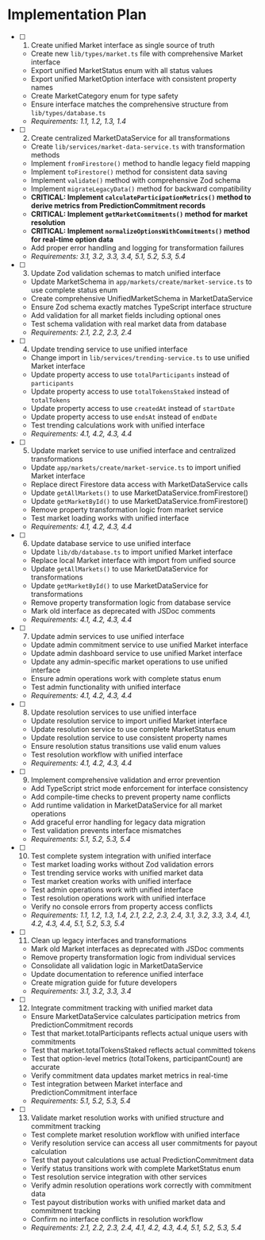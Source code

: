 # Implementation Plan

- [ ] 1. Create unified Market interface as single source of truth
  - Create new `lib/types/market.ts` file with comprehensive Market interface
  - Export unified MarketStatus enum with all status values
  - Export unified MarketOption interface with consistent property names
  - Create MarketCategory enum for type safety
  - Ensure interface matches the comprehensive structure from `lib/types/database.ts`
  - _Requirements: 1.1, 1.2, 1.3, 1.4_

- [ ] 2. Create centralized MarketDataService for all transformations
  - Create `lib/services/market-data-service.ts` with transformation methods
  - Implement `fromFirestore()` method to handle legacy field mapping
  - Implement `toFirestore()` method for consistent data saving
  - Implement `validate()` method with comprehensive Zod schema
  - Implement `migrateLegacyData()` method for backward compatibility
  - **CRITICAL: Implement `calculateParticipationMetrics()` method to derive metrics from PredictionCommitment records**
  - **CRITICAL: Implement `getMarketCommitments()` method for market resolution**
  - **CRITICAL: Implement `normalizeOptionsWithCommitments()` method for real-time option data**
  - Add proper error handling and logging for transformation failures
  - _Requirements: 3.1, 3.2, 3.3, 3.4, 5.1, 5.2, 5.3, 5.4_

- [ ] 3. Update Zod validation schemas to match unified interface
  - Update MarketSchema in `app/markets/create/market-service.ts` to use complete status enum
  - Create comprehensive UnifiedMarketSchema in MarketDataService
  - Ensure Zod schema exactly matches TypeScript interface structure
  - Add validation for all market fields including optional ones
  - Test schema validation with real market data from database
  - _Requirements: 2.1, 2.2, 2.3, 2.4_

- [ ] 4. Update trending service to use unified interface
  - Change import in `lib/services/trending-service.ts` to use unified Market interface
  - Update property access to use `totalParticipants` instead of `participants`
  - Update property access to use `totalTokensStaked` instead of `totalTokens`
  - Update property access to use `createdAt` instead of `startDate`
  - Update property access to use `endsAt` instead of `endDate`
  - Test trending calculations work with unified interface
  - _Requirements: 4.1, 4.2, 4.3, 4.4_

- [ ] 5. Update market service to use unified interface and centralized transformations
  - Update `app/markets/create/market-service.ts` to import unified Market interface
  - Replace direct Firestore data access with MarketDataService calls
  - Update `getAllMarkets()` to use MarketDataService.fromFirestore()
  - Update `getMarketById()` to use MarketDataService.fromFirestore()
  - Remove property transformation logic from market service
  - Test market loading works with unified interface
  - _Requirements: 4.1, 4.2, 4.3, 4.4_

- [ ] 6. Update database service to use unified interface
  - Update `lib/db/database.ts` to import unified Market interface
  - Replace local Market interface with import from unified source
  - Update `getAllMarkets()` to use MarketDataService for transformations
  - Update `getMarketById()` to use MarketDataService for transformations
  - Remove property transformation logic from database service
  - Mark old interface as deprecated with JSDoc comments
  - _Requirements: 4.1, 4.2, 4.3, 4.4_

- [ ] 7. Update admin services to use unified interface
  - Update admin commitment service to use unified Market interface
  - Update admin dashboard service to use unified Market interface
  - Update any admin-specific market operations to use unified interface
  - Ensure admin operations work with complete status enum
  - Test admin functionality with unified interface
  - _Requirements: 4.1, 4.2, 4.3, 4.4_

- [ ] 8. Update resolution services to use unified interface
  - Update resolution service to import unified Market interface
  - Update resolution service to use complete MarketStatus enum
  - Update resolution service to use consistent property names
  - Ensure resolution status transitions use valid enum values
  - Test resolution workflow with unified interface
  - _Requirements: 4.1, 4.2, 4.3, 4.4_

- [ ] 9. Implement comprehensive validation and error prevention
  - Add TypeScript strict mode enforcement for interface consistency
  - Add compile-time checks to prevent property name conflicts
  - Add runtime validation in MarketDataService for all market operations
  - Add graceful error handling for legacy data migration
  - Test validation prevents interface mismatches
  - _Requirements: 5.1, 5.2, 5.3, 5.4_

- [ ] 10. Test complete system integration with unified interface
  - Test market loading works without Zod validation errors
  - Test trending service works with unified market data
  - Test market creation works with unified interface
  - Test admin operations work with unified interface
  - Test resolution operations work with unified interface
  - Verify no console errors from property access conflicts
  - _Requirements: 1.1, 1.2, 1.3, 1.4, 2.1, 2.2, 2.3, 2.4, 3.1, 3.2, 3.3, 3.4, 4.1, 4.2, 4.3, 4.4, 5.1, 5.2, 5.3, 5.4_

- [ ] 11. Clean up legacy interfaces and transformations
  - Mark old Market interfaces as deprecated with JSDoc comments
  - Remove property transformation logic from individual services
  - Consolidate all validation logic in MarketDataService
  - Update documentation to reference unified interface
  - Create migration guide for future developers
  - _Requirements: 3.1, 3.2, 3.3, 3.4_

- [ ] 12. Integrate commitment tracking with unified market data
  - Ensure MarketDataService calculates participation metrics from PredictionCommitment records
  - Test that market.totalParticipants reflects actual unique users with commitments
  - Test that market.totalTokensStaked reflects actual committed tokens
  - Test that option-level metrics (totalTokens, participantCount) are accurate
  - Verify commitment data updates market metrics in real-time
  - Test integration between Market interface and PredictionCommitment interface
  - _Requirements: 5.1, 5.2, 5.3, 5.4_

- [ ] 13. Validate market resolution works with unified structure and commitment tracking
  - Test complete market resolution workflow with unified interface
  - Verify resolution service can access all user commitments for payout calculation
  - Test that payout calculations use actual PredictionCommitment data
  - Verify status transitions work with complete MarketStatus enum
  - Test resolution service integration with other services
  - Verify admin resolution operations work correctly with commitment data
  - Test payout distribution works with unified market data and commitment tracking
  - Confirm no interface conflicts in resolution workflow
  - _Requirements: 2.1, 2.2, 2.3, 2.4, 4.1, 4.2, 4.3, 4.4, 5.1, 5.2, 5.3, 5.4_